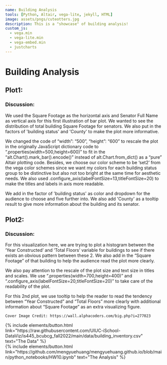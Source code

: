 ```yaml
---
name: Building Analysis
tools: [Python, Altair, vega-lite, jekyll, HTML]
image: assets/pngs/cuteotters.jpg
description: This is a "showcase" of building analysis!
custom_js:
  - vega.min
  - vega-lite.min
  - vega-embed.min
  - justcharts
---
```



# Building Analysis

## Plot1:

<vegachart schema-url="{{ site.baseurl }}/assets/json/plot1.json" style="width: 100%"></vegachart>

### Discussion:
We used the Square Footage as the horizontal axis and Senator Full Name as vertical axis for this first illustration of bar plot. We wanted to see the distribution of total building Square Footage for senators. We also put in the factors of 'building status' and 'County' to make the plot more informative.
    
We changed the code of “width”: “500”, “height”: “600” to rescale the plot in the originally JavaScript dictionary code to “.properties(width=500,height=600)” to fit in the “alt.Chart().mark_bar().encode()” instead of alt.Chart.from_dict() as a “pure” Altair plotting code. Besides, we choose our color scheme to be ‘set2’ from the vega color schemes since we want my colors for each building status group to be distinctive but also not too bright at the same time for aesthetic needs. We also used .configure_axis(labelFontSize=13,titleFontSize=20) to make the titles and labels in axis more readable.

We add in the factor of 'building status' as color and dropdown for the audience to choose and five further into. We also add 'County' as a tooltip result to give more information about the building and its senator.



## Plot2:

<vegachart schema-url="{{ site.baseurl }}/assets/json/plot2.json" style="width: 100%"></vegachart>

### Discussion:
For this visualization here, we are trying to plot a histogram between the ‘Year Constructed’ and ‘Total Floors’ variable for buildings to see if there exists an obvious pattern between these 2. We also add in the “Square Footage” of that building to help the audience read the plot more clearly.
    
We also pay attention to the rescale of the plot size and text size in titles and scales. We use “.properties(width=700,height=400)” and “.configure_axis(labelFontSize=20,titleFontSize=20)” to take care of the readability of the plot.
    
For this 2nd plot, we use tooltip to help the reader to read the tendency between “Year Constructed” and “Total Floors” more clearly with additional information about “Square Footage” as an extra visualizing figure.



```
Cover Image Credit: https://wall.alphacoders.com/big.php?i=277023
```


<!-- these are written in a combo of html and liquid --> 

<div class="left">
{% include elements/button.html link="https://raw.githubusercontent.com/UIUC-iSchool-DataViz/is445_bcubcg_fall2022/main/data/building_inventory.csv" text="The Data" %}
</div>

<div class="right">
{% include elements/button.html link="https://github.com/mengyuehuang/mengyuehuang.github.io/blob/main/python_notebooks/HW10.ipynb" text="The Analysis" %}
</div>

